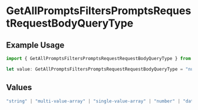 # GetAllPromptsFiltersPromptsRequestRequestBodyQueryType

## Example Usage

```typescript
import { GetAllPromptsFiltersPromptsRequestRequestBodyQueryType } from "@orq-ai/node/models/operations";

let value: GetAllPromptsFiltersPromptsRequestRequestBodyQueryType = "number";
```

## Values

```typescript
"string" | "multi-value-array" | "single-value-array" | "number" | "date" | "object" | "boolean" | "evaluator"
```